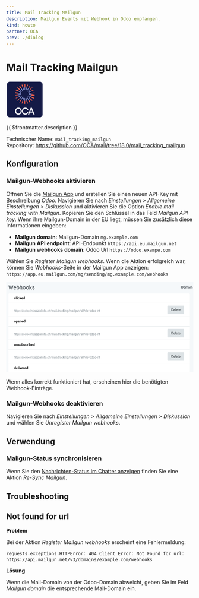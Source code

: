 ```yaml
---
title: Mail Tracking Mailgun
description: Mailgun Events mit Webhook in Odoo empfangen.
kind: howto
partner: OCA
prev: ./dialog
---
```

# Mail Tracking Mailgun
![icon_oca_app](attachments/icon_oca_app.png)

{{ $frontmatter.description }}

Technischer Name: `mail_tracking_mailgun`\
Repository: <https://github.com/OCA/mail/tree/18.0/mail_tracking_mailgun>

## Konfiguration

### Mailgun-Webhooks aktivieren

Öffnen Sie die [Mailgun App](https://app.eu.mailgun.com) und erstellen Sie einen neuen API-Key mit Beschreibung *Odoo*. Navigieren Sie nach *Einstellungen > Allgemeine Einstellungen > Diskussion* und aktivieren Sie die Option *Enable mail tracking with Mailgun*. Kopieren Sie den Schlüssel in das Feld *Mailgun API key*. Wenn ihre Mailgun-Domain in der EU liegt, müssen Sie zusätzlich diese Informationen eingeben:

* **Mailgun domain**: Mailgun-Domain `mg.example.com`
* **Mailgun API endpoint**:  API-Endpunkt `https://api.eu.mailgun.net`
* **Mailgun webhooks domain**: Odoo Url `https://odoo.exampe.com`

Wählen Sie *Register Mailgun webhooks*. Wenn die Aktion erfolgreich war, können Sie *Webhooks*-Seite in der Mailgun App anzeigen: `https://app.eu.mailgun.com/mg/sending/mg.example.com/webhooks`

![](attachments/Mail%20Tracking%20Mailgun%20Webhooks.png)

Wenn alles korrekt funktioniert hat, erscheinen hier die benötigten Webhook-Einträge.

### Mailgun-Webhooks deaktivieren

Navigieren Sie nach *Einstellungen > Allgemeine Einstellungen > Diskussion* und wählen Sie *Unregister Mailgun webhooks*.

## Verwendung

### Mailgun-Status synchronisieren

Wenn Sie den [Nachrichten-Status im Chatter anzeigen](Mail%20Tracking.md#Nachrichten-Status%20im%20Chatter%20anzeigen) finden Sie eine Aktion *Re-Sync Mailgun*.

## Troubleshooting

## Not found for url

**Problem**

Bei der Aktion *Register Mailgun webhooks* erscheint eine Fehlermeldung:

```
requests.exceptions.HTTPError: 404 Client Error: Not Found for url: https://api.mailgun.net/v3/domains/example.com/webhooks
```

**Lösung**

Wenn die Mail-Domain von der Odoo-Domain abweicht, geben Sie im Feld *Mailgun domain* die entsprechende Mail-Domain ein.

